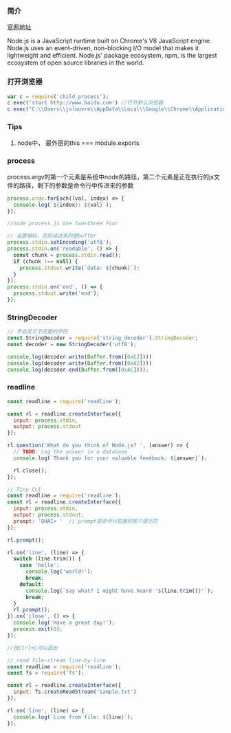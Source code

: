 ### 简介

[官网地址](https://nodejs.org/en/)

Node.js is a JavaScript runtime built on Chrome's V8 JavaScript engine. Node.js uses an event-driven, non-blocking I/O model that makes it lightweight and efficient. Node.js' package ecosystem, npm, is the largest ecosystem of open source libraries in the world.



### 打开浏览器

```javascript
var c = require('child_process');
c.exec('start http://www.baidu.com') //打开默认浏览器
c.exec("C:\\Users\\jslouvre\\AppData\\Local\\Google\\Chrome\\Application\\chrome.exe http://www.cnblogs.com/rubylouvre/");  //打开任意浏览器
```



### Tips

1. node中， 最外层的this === module.exports




### process

process.argv的第一个元素是系统中node的路径，第二个元素是正在执行的js文件的路径，剩下的参数是命令行中传进来的参数
```javascript
process.argv.forEach((val, index) => {
  console.log(`${index}: ${val}`);
});

//node process.js one two=three four
```

```javascript
// 设置编码，否则读进来的是buffer
process.stdin.setEncoding('utf8');  
process.stdin.on('readable', () => {
  const chunk = process.stdin.read();
  if (chunk !== null) {
    process.stdout.write(`data: ${chunk}`);
  }
});
process.stdin.on('end', () => {
  process.stdout.write('end');
});
```




### StringDecoder

```javascript
// 不会显示不完整的字符
const StringDecoder = require('string_decoder').StringDecoder;
const decoder = new StringDecoder('utf8');

console.log(decoder.write(Buffer.from([0xE2])))
console.log(decoder.write(Buffer.from([0x82])))
console.log(decoder.end(Buffer.from([0xAC])));
```



### readline

```javascript
const readline = require('readline');

const rl = readline.createInterface({
  input: process.stdin,
  output: process.stdout
});

rl.question('What do you think of Node.js? ', (answer) => {
  // TODO: Log the answer in a database
  console.log(`Thank you for your valuable feedback: ${answer}`);

  rl.close();
});
```

```javascript
// Tiny CLI
const readline = require('readline');
const rl = readline.createInterface({
  input: process.stdin,
  output: process.stdout,
  prompt: 'OHAI> '  // prompt是命令行前面的那个提示符
});

rl.prompt();

rl.on('line', (line) => {
  switch (line.trim()) {
    case 'hello':
      console.log('world!');
      break;
    default:
      console.log(`Say what? I might have heard '${line.trim()}'`);
      break;
  }
  rl.prompt();
}).on('close', () => {
  console.log('Have a great day!');
  process.exit(0);
});

//按Ctrl+C可以退出
```

```javascript
// read file-stream line-by-line
const readline = require('readline');
const fs = require('fs');

const rl = readline.createInterface({
  input: fs.createReadStream('sample.txt')
});

rl.on('line', (line) => {
  console.log(`Line from file: ${line}`);
});
```
